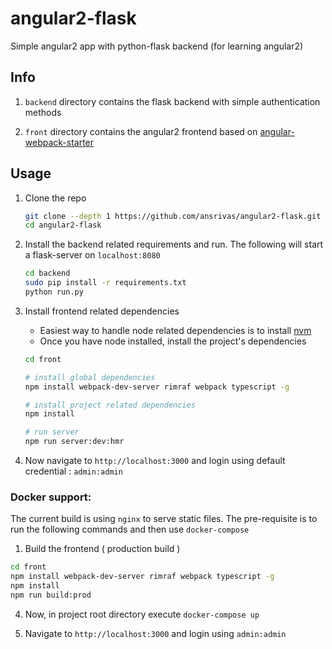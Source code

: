 # angular2-flask

Simple angular2 app with python-flask backend (for learning angular2)

## Info

1.  `backend` directory contains the flask backend with simple authentication methods

2.  `front` directory contains the angular2 frontend based on [angular-webpack-starter](https://github.com/AngularClass/angular2-webpack-starter)

## Usage

1.  Clone the repo

    ```bash
    git clone --depth 1 https://github.com/ansrivas/angular2-flask.git
    cd angular2-flask
    ```

2.  Install the backend related requirements and run. The following will start a flask-server on `localhost:8080`

    ```bash
    cd backend
    sudo pip install -r requirements.txt
    python run.py
    ```

3.  Install frontend related dependencies

    -   Easiest way to handle node related dependencies is to install [nvm](https://github.com/creationix/nvm)
    -   Once you have node installed, install the project's dependencies

    ```bash
    cd front

    # install global dependencies
    npm install webpack-dev-server rimraf webpack typescript -g

    # install project related dependencies
    npm install

    # run server
    npm run server:dev:hmr
    ```

4.  Now navigate to `http://localhost:3000` and login using default credential : `admin:admin`

### Docker support:

The current build is using `nginx` to serve static files. The pre-requisite is to run the following commands and then use `docker-compose`

1. Build the frontend ( production build )

  ```bash
  cd front
  npm install webpack-dev-server rimraf webpack typescript -g
  npm install
  npm run build:prod
  ```
  
4. Now, in project root directory execute `docker-compose up`

3. Navigate to `http://localhost:3000` and login using `admin:admin`  
